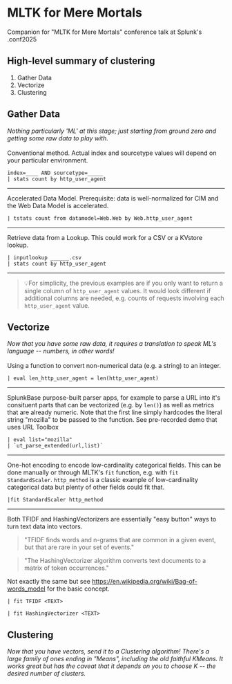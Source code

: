 # MLTK for Mere Mortals
Companion for "MLTK for Mere Mortals" conference talk at Splunk's .conf2025

## High-level summary of clustering ##
1. Gather Data
2. Vectorize
3. Clustering

## Gather Data ##
<em>Nothing particularly 'ML' at this stage; just starting from ground zero and getting some raw data to play with.</em>
<br>
<br>
Conventional method. Actual index and sourcetype values will depend on your particular environment.
```
index=____ AND sourcetype=_____ 
| stats count by http_user_agent
```
---
Accelerated Data Model. Prerequisite: data is well-normalized for CIM and the Web Data Model is accelerated.
```
| tstats count from datamodel=Web.Web by Web.http_user_agent
```
---
Retrieve data from a Lookup. This could work for a CSV or a KVstore lookup.
```
| inputlookup ______.csv 
| stats count by http_user_agent
```
---
>💡For simplicity, the previous examples are if you only want to return a single column of `http_user_agent` values.
It would look different if additional columns are needed, e.g. counts of requests involving each `http_user_agent` value.

## Vectorize ##
<em>Now that you have some raw data, it requires a translation to speak ML's language -- numbers, in other words!</em>
<br>
<br>
Using a function to convert non-numerical data (e.g. a string) to an integer.
```
| eval len_http_user_agent = len(http_user_agent)
```
---
SplunkBase purpose-built parser apps, for example to parse a URL into it's consituent parts that can be vectorized (e.g. by `len()`) as well as metrics that are already numeric.
Note that the first line simply hardcodes the literal string "mozilla" to be passed to the function. 
See pre-recorded demo that uses URL Toolbox
```
| eval list="mozilla" 
| `ut_parse_extended(url,list)`
```
---
One-hot encoding to encode low-cardinality categorical fields.
This can be done manually or through MLTK's `fit` function, e.g. with `fit StandardScaler`.
`http_method` is a classic example of low-cardinality categorical data but plenty of other fields could fit that.
```
|fit StandardScaler http_method
```
---
Both TFIDF and HashingVectorizers are essentially "easy button" ways to turn text data into vectors.<br>
>"TFIDF finds words and n-grams that are common in a given event, but that are rare in your set of events."

>"The HashingVectorizer algorithm converts text documents to a matrix of token occurrences."

Not exactly the same but see https://en.wikipedia.org/wiki/Bag-of-words_model for the basic concept.

```
| fit TFIDF <TEXT>
```

```
| fit HashingVectorizer <TEXT>
```

## Clustering ##
<em>Now that you have vectors, send it to a Clustering algorithm! There's a large family of ones ending in "Means", including the old faithful KMeans. It works great but has the caveat that it depends on you to choose K --  the desired number of clusters.</em>
<br>
<br>
